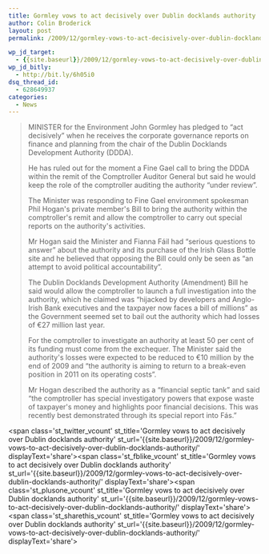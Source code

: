 ```yaml
---
title: Gormley vows to act decisively over Dublin docklands authority
author: Colin Broderick
layout: post
permalink: /2009/12/gormley-vows-to-act-decisively-over-dublin-docklands-authority/

wp_jd_target:
  - {{site.baseurl}}/2009/12/gormley-vows-to-act-decisively-over-dublin-docklands-authority/
wp_jd_bitly:
  - http://bit.ly/6h05i0
dsq_thread_id:
  - 628649937
categories:
  - News
---
```

> MINISTER for the Environment John Gormley has pledged to “act decisively” when he receives the corporate governance reports on finance and planning from the chair of the Dublin Docklands Development Authority (DDDA).
> 
> He has ruled out for the moment a Fine Gael call to bring the DDDA within the remit of the Comptroller Auditor General but said he would keep the role of the comptroller auditing the authority “under review”.
> 
> The Minister was responding to Fine Gael environment spokesman Phil Hogan's private member's Bill to bring the authority within the comptroller's remit and allow the comptroller to carry out special reports on the authority's activities.  
> <!--more-->
> 
>   
> Mr Hogan said the Minister and Fianna Fáil had “serious questions to answer” about the authority and its purchase of the Irish Glass Bottle site and he believed that opposing the Bill could only be seen as “an attempt to avoid political accountability”.
> 
> The Dublin Docklands Development Authority (Amendment) Bill he said would allow the comptroller to launch a full investigation into the authority, which he claimed was “hijacked by developers and Anglo-Irish Bank executives and the taxpayer now faces a bill of millions” as the Government seemed set to bail out the authority which had losses of €27 million last year.
> 
> For the comptroller to investigate an authority at least 50 per cent of its funding must come from the exchequer. The Minister said the authority's losses were expected to be reduced to €10 million by the end of 2009 and “the authority is aiming to return to a break-even position in 2011 on its operating costs”.
> 
> Mr Hogan described the authority as a “financial septic tank” and said “the comptroller has special investigatory powers that expose waste of taxpayer's money and highlights poor financial decisions. This was recently best demonstrated through its special report into Fás.”

<span class='st\_twitter\_vcount' st\_title='Gormley vows to act decisively over Dublin docklands authority' st\_url='{{site.baseurl}}/2009/12/gormley-vows-to-act-decisively-over-dublin-docklands-authority/' displayText='share'></span><span class='st\_fblike\_vcount' st\_title='Gormley vows to act decisively over Dublin docklands authority' st\_url='{{site.baseurl}}/2009/12/gormley-vows-to-act-decisively-over-dublin-docklands-authority/' displayText='share'></span><span class='st\_plusone\_vcount' st\_title='Gormley vows to act decisively over Dublin docklands authority' st\_url='{{site.baseurl}}/2009/12/gormley-vows-to-act-decisively-over-dublin-docklands-authority/' displayText='share'></span><span class='st\_sharethis\_vcount' st\_title='Gormley vows to act decisively over Dublin docklands authority' st\_url='{{site.baseurl}}/2009/12/gormley-vows-to-act-decisively-over-dublin-docklands-authority/' displayText='share'></span>